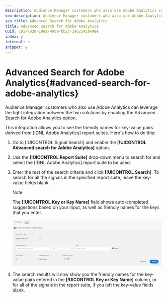 ```yaml
---
description: Audience Manager customers who also use Adobe Analytics can leverage the tight integration between the two solutions by enabling the Advanced Search for Adobe Analytics option.
seo-description: Audience Manager customers who also use Adobe Analytics can leverage the tight integration between the two solutions by enabling the Advanced Search for Adobe Analytics option.
seo-title: Advanced Search for Adobe Analytics
title: Advanced Search for Adobe Analytics
uuid: 20177820-10e1-49d9-bb2c-3a62141a498e
index: y
internal: n
snippet: y
---
```


# Advanced Search for Adobe Analytics{#advanced-search-for-adobe-analytics}

Audience Manager customers who also use Adobe Analytics can leverage the tight integration between the two solutions by enabling the Advanced Search for Adobe Analytics option.

<a id="section_4F7D9FAE13A44C70B07D421059B5B66B"></a>

This integration allows you to see the friendly names for key-value pairs derived from [!DNL Adobe Analytics] report suites. Here's how to do this:

1. Go to [!UICONTROL Signal Search] and enable the **[!UICONTROL Advanced search for Adobe Analytics]** option. 

1. Use the **[!UICONTROL Report Suite]** drop-down menu to search for and select the [!DNL Adobe Analytics] report suite to be used. 

1. Enter the rest of the search criteria and click **[!UICONTROL Search]**. To search for all the signals in the specified report suite, leave the key-value fields blank.

   >[!NOTE]
   >
   >The **[!UICONTROL Key or Key Name]** field shows auto-completed suggestions based on your input, as well as friendly names for the keys that you enter.

   ![](assets/signals-search-analytics.png)

1. The search results will now show you the friendly names for the key-value pairs entered in the **[!UICONTROL Key or Key Name]** column, or for all of the signals in the report suite, if you left the key-value fields blank.

